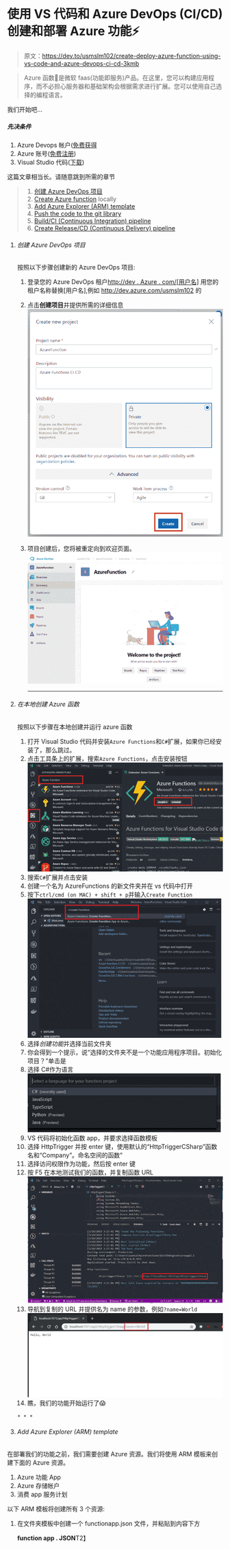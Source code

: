 # 使用 VS 代码和 Azure DevOps (CI/CD)创建和部署 Azure 功能⚡

> 原文：<https://dev.to/usmslm102/create-deploy-azure-function-using-vs-code-and-azure-devops-ci-cd-3kmb>

> Azure 函数🚀是微软 faas(功能即服务)产品。在这里，您可以构建应用程序，而不必担心服务器和基础架构会根据需求进行扩展。您可以使用自己选择的编程语言。

我们开始吧...

##### 先决条件

1.  Azure Devops 帐户([免费获得](https://azure.microsoft.com/en-us/services/devops)
2.  Azure 账号([免费注册](https://azure.com/free))
3.  Visual Studio 代码([下载](https://code.visualstudio.com/download))

这篇文章相当长。请随意跳到所需的章节

> 1.  [创建 Azure DevOps 项目](#CreateDevopsProject)
> 2.  [Create Azure function](#CreateFunction) locally
> 3.  [Add Azure Explorer (ARM) template](#AddARM)
> 4.  [Push the code to the git library](#git)
> 5.  [Build/CI (Continuous Integration) pipeline](#CI)
> 6.  [Create Release/CD (Continuous Delivery) pipeline](#CD)

1.  ###### 创建 Azure DevOps 项目

    按照以下步骤创建新的 Azure DevOps 项目:

    1.  登录您的 Azure DevOps 租户[http://dev . Azure . com/[用户名]](http://dev.azure.com/%5Busername%5D) 用您的租户名称替换[用户名],例如 http://dev.azure.com/usmslm102 的
    2.  点击**创建项目**并提供所需的详细信息![Create Account](img/59bb551d2cb625d5fb05b883e67bab1c.png)
    3.  项目创建后，您将被重定向到欢迎页面。![](img/ec76e39d0844eb91d2bb24c866182423.png)

        * * *

2.  ###### 在本地创建 Azure 函数

    按照以下步骤在本地创建并运行 azure 函数

    1.  打开 Visual Studio 代码并安装`Azure Functions`和`C#`扩展，如果你已经安装了，那么跳过。
    2.  点击工具条上的扩展，搜索`Azure Functions`，点击安装按钮![](img/19e7dd4464e977d5268f15ea1ca551f3.png)
    3.  搜索`C#`扩展并点击安装
    4.  创建一个名为 AzureFunctions 的新文件夹并在 vs 代码中打开
    5.  按下`ctrl/cmd (on MAC) + shift + p`并输入`Create Function` ![](img/28c904412a9a7f2f41c733539b4e0e0e.png)
    6.  选择*创建功能*并选择当前文件夹
    7.  你会得到一个提示，说“选择的文件夹不是一个功能应用程序项目。初始化项目？”单击是
    8.  选择 C#作为语言![](img/1cc3e30b7048c2465fcc2450c767426f.png)
    9.  VS 代码将初始化函数 app，并要求选择函数模板
    10.  选择 HttpTrigger 并按 enter 键，使用默认的“HttpTriggerCSharp”函数名和“Company”。命名空间的函数"
    11.  选择访问权限作为功能，然后按 enter 键
    12.  按 F5 在本地测试我们的函数，并复制函数 URL ![](img/4de6244ee4460f4b4dbba28a02c34437.png)
    13.  导航到复制的 URL 并提供名为 name 的参数，例如`?name=World` ![](img/8ef5a83f167c9d5f3d451b5a2cd6ce4d.png)
    14.  瞧，我们的功能开始运行了😱

        * * *

3.  ###### Add Azure Explorer (ARM) template

在部署我们的功能之前，我们需要创建 Azure 资源。我们将使用 ARM 模板来创建下面的 Azure 资源。

1.  Azure 功能 App
2.  Azure 存储帐户
3.  消费 app 服务计划

以下 ARM 模板将创建所有 3 个资源:

1.  在文件夹模板中创建一个 functionapp.json 文件，并粘贴到内容下方

    **function app . JSON**T2】